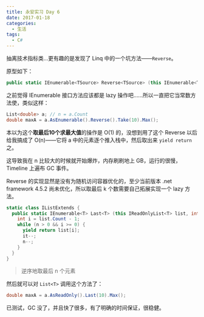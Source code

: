 ```yaml
---
title: 永安实习 Day 6
date: 2017-01-18
categories:
  - 生活
tags:
  - C#
---
```


抽离技术指标类…更有趣的是发现了 Linq 中的一个坑方法——`Reverse`。

<!--more-->

原型如下：

```c#
public static IEnumerable<TSource> Reverse<TSource> (this IEnumerable<TSource> source);
```

之前觉得 IEnumerable 接口方法应该都是 lazy 操作吧……所以一直把它当常数方法使，类似这样：

```c#
List<double> a; // n = a.Count
double maxA = a.AsEnumerable().Reverse().Take(10).Max();
```

本以为这个**取最后10个求最大值**的操作是 O(1) 的，没想到用了这个 Reverse 以后给我搞成了 O(n)——它将 a 中的元素逐个推入栈中，然后取出来 `yield return` 之。

这导致我在 n 比较大的时候就开始爆炸，内存刷刷地上 GB，运行的很慢，Timeline 上遍布 GC 事件。

Reverse 的实现显然是没有为随机访问容器优化的，至少当前版本 .net framework 4.5.2 尚未优化，所以取最后 k 个数需要自己拓展实现一个 lazy 方法。

```c#
static class IListExtends {
  public static IEnumerable<T> Last<T> (this IReadOnlyList<T> list, int n) {
    int i = list.Count - 1;
    while (n > 0 && i >= 0) {
      yield return list[i];
      it--;
      n--;
    }
  }
}
```

> 逆序地取最后 n 个元素

然后就可以对 `List<T>` 调用这个方法了：

```c#
double maxA = a.AsReadOnly().Last(10).Max();
```

已测试，GC 没了，并且快了很多，有了明确的时间保证，很稳健。